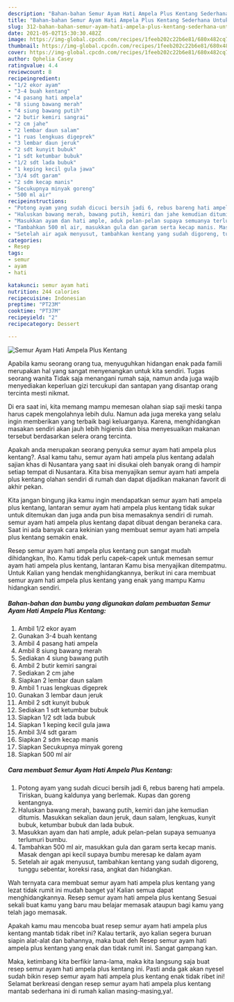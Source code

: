 ```yaml
---
description: "Bahan-bahan Semur Ayam Hati Ampela Plus Kentang Sederhana Untuk Jualan"
title: "Bahan-bahan Semur Ayam Hati Ampela Plus Kentang Sederhana Untuk Jualan"
slug: 312-bahan-bahan-semur-ayam-hati-ampela-plus-kentang-sederhana-untuk-jualan
date: 2021-05-02T15:30:30.482Z
image: https://img-global.cpcdn.com/recipes/1feeb202c22b6e81/680x482cq70/semur-ayam-hati-ampela-plus-kentang-foto-resep-utama.jpg
thumbnail: https://img-global.cpcdn.com/recipes/1feeb202c22b6e81/680x482cq70/semur-ayam-hati-ampela-plus-kentang-foto-resep-utama.jpg
cover: https://img-global.cpcdn.com/recipes/1feeb202c22b6e81/680x482cq70/semur-ayam-hati-ampela-plus-kentang-foto-resep-utama.jpg
author: Ophelia Casey
ratingvalue: 4.4
reviewcount: 8
recipeingredient:
- "1/2 ekor ayam"
- "3-4 buah kentang"
- "4 pasang hati ampela"
- "8 siung bawang merah"
- "4 siung bawang putih"
- "2 butir kemiri sangrai"
- "2 cm jahe"
- "2 lembar daun salam"
- "1 ruas lengkuas digeprek"
- "3 lembar daun jeruk"
- "2 sdt kunyit bubuk"
- "1 sdt ketumbar bubuk"
- "1/2 sdt lada bubuk"
- "1 keping kecil gula jawa"
- "3/4 sdt garam"
- "2 sdm kecap manis"
- "Secukupnya minyak goreng"
- "500 ml air"
recipeinstructions:
- "Potong ayam yang sudah dicuci bersih jadi 6, rebus bareng hati ampela. Tiriskan, buang kaldunya yang berlemak. Kupas dan goreng kentangnya."
- "Haluskan bawang merah, bawang putih, kemiri dan jahe kemudian ditumis. Masukkan sekalian daun jeruk, daun salam, lengkuas, kunyit bubuk, ketumbar bubuk dan lada bubuk."
- "Masukkan ayam dan hati ample, aduk pelan-pelan supaya semuanya terlumuri bumbu."
- "Tambahkan 500 ml air, masukkan gula dan garam serta kecap manis. Masak dengan api kecil supaya bumbu meresap ke dalam ayam"
- "Setelah air agak menyusut, tambahkan kentang yang sudah digoreng, tunggu sebentar, koreksi rasa, angkat dan hidangkan."
categories:
- Resep
tags:
- semur
- ayam
- hati

katakunci: semur ayam hati 
nutrition: 244 calories
recipecuisine: Indonesian
preptime: "PT23M"
cooktime: "PT37M"
recipeyield: "2"
recipecategory: Dessert

---
```



![Semur Ayam Hati Ampela Plus Kentang](https://img-global.cpcdn.com/recipes/1feeb202c22b6e81/680x482cq70/semur-ayam-hati-ampela-plus-kentang-foto-resep-utama.jpg)

Apabila kamu seorang orang tua, menyuguhkan hidangan enak pada famili merupakan hal yang sangat menyenangkan untuk kita sendiri. Tugas seorang  wanita Tidak saja menangani rumah saja, namun anda juga wajib menyediakan keperluan gizi tercukupi dan santapan yang disantap orang tercinta mesti nikmat.

Di era  saat ini, kita memang mampu memesan olahan siap saji meski tanpa harus capek mengolahnya lebih dulu. Namun ada juga mereka yang selalu ingin memberikan yang terbaik bagi keluarganya. Karena, menghidangkan masakan sendiri akan jauh lebih higienis dan bisa menyesuaikan makanan tersebut berdasarkan selera orang tercinta. 



Apakah anda merupakan seorang penyuka semur ayam hati ampela plus kentang?. Asal kamu tahu, semur ayam hati ampela plus kentang adalah sajian khas di Nusantara yang saat ini disukai oleh banyak orang di hampir setiap tempat di Nusantara. Kita bisa menyajikan semur ayam hati ampela plus kentang olahan sendiri di rumah dan dapat dijadikan makanan favorit di akhir pekan.

Kita jangan bingung jika kamu ingin mendapatkan semur ayam hati ampela plus kentang, lantaran semur ayam hati ampela plus kentang tidak sukar untuk ditemukan dan juga anda pun bisa memasaknya sendiri di rumah. semur ayam hati ampela plus kentang dapat dibuat dengan beraneka cara. Saat ini ada banyak cara kekinian yang membuat semur ayam hati ampela plus kentang semakin enak.

Resep semur ayam hati ampela plus kentang pun sangat mudah dihidangkan, lho. Kamu tidak perlu capek-capek untuk memesan semur ayam hati ampela plus kentang, lantaran Kamu bisa menyajikan ditempatmu. Untuk Kalian yang hendak menghidangkannya, berikut ini cara membuat semur ayam hati ampela plus kentang yang enak yang mampu Kamu hidangkan sendiri.

<!--inarticleads1-->

##### Bahan-bahan dan bumbu yang digunakan dalam pembuatan Semur Ayam Hati Ampela Plus Kentang:

1. Ambil 1/2 ekor ayam
1. Gunakan 3-4 buah kentang
1. Ambil 4 pasang hati ampela
1. Ambil 8 siung bawang merah
1. Sediakan 4 siung bawang putih
1. Ambil 2 butir kemiri sangrai
1. Sediakan 2 cm jahe
1. Siapkan 2 lembar daun salam
1. Ambil 1 ruas lengkuas digeprek
1. Gunakan 3 lembar daun jeruk
1. Ambil 2 sdt kunyit bubuk
1. Sediakan 1 sdt ketumbar bubuk
1. Siapkan 1/2 sdt lada bubuk
1. Siapkan 1 keping kecil gula jawa
1. Ambil 3/4 sdt garam
1. Siapkan 2 sdm kecap manis
1. Siapkan Secukupnya minyak goreng
1. Siapkan 500 ml air




<!--inarticleads2-->

##### Cara membuat Semur Ayam Hati Ampela Plus Kentang:

1. Potong ayam yang sudah dicuci bersih jadi 6, rebus bareng hati ampela. Tiriskan, buang kaldunya yang berlemak. Kupas dan goreng kentangnya.
1. Haluskan bawang merah, bawang putih, kemiri dan jahe kemudian ditumis. Masukkan sekalian daun jeruk, daun salam, lengkuas, kunyit bubuk, ketumbar bubuk dan lada bubuk.
1. Masukkan ayam dan hati ample, aduk pelan-pelan supaya semuanya terlumuri bumbu.
1. Tambahkan 500 ml air, masukkan gula dan garam serta kecap manis. Masak dengan api kecil supaya bumbu meresap ke dalam ayam
1. Setelah air agak menyusut, tambahkan kentang yang sudah digoreng, tunggu sebentar, koreksi rasa, angkat dan hidangkan.




Wah ternyata cara membuat semur ayam hati ampela plus kentang yang lezat tidak rumit ini mudah banget ya! Kalian semua dapat menghidangkannya. Resep semur ayam hati ampela plus kentang Sesuai sekali buat kamu yang baru mau belajar memasak ataupun bagi kamu yang telah jago memasak.

Apakah kamu mau mencoba buat resep semur ayam hati ampela plus kentang mantab tidak ribet ini? Kalau tertarik, ayo kalian segera buruan siapin alat-alat dan bahannya, maka buat deh Resep semur ayam hati ampela plus kentang yang enak dan tidak rumit ini. Sangat gampang kan. 

Maka, ketimbang kita berfikir lama-lama, maka kita langsung saja buat resep semur ayam hati ampela plus kentang ini. Pasti anda gak akan nyesel sudah bikin resep semur ayam hati ampela plus kentang enak tidak ribet ini! Selamat berkreasi dengan resep semur ayam hati ampela plus kentang mantab sederhana ini di rumah kalian masing-masing,ya!.

